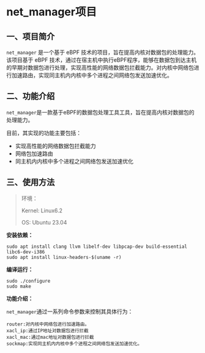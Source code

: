 # net_manager项目

## 一、项目简介

`net_manager` 是一个基于 eBPF 技术的项目，旨在提高内核对数据包的处理能力。该项目基于 eBPF 技术，通过在宿主机中执行eBPF程序，能够在数据包到达主机的早期对数据包进行处理，实现高性能的网络数据包拦截能力。对内核中网络包进行加速路由，实现同主机内内核中多个进程之间网络包发送加速优化。

## 二、功能介绍

`net_manager`是一款基于eBPF的数据包处理工具工具，旨在提高内核对数据包的处理能力。

目前，其实现的功能主要包括：

- 实现高性能的网络数据包拦截能力
- 网络包加速路由
- 同主机内内核中多个进程之间网络包发送加速优化

## 三、使用方法

> 环境：
>
> Kernel: Linux6.2  
>
> OS: Ubuntu 23.04
>

**安装依赖：**

```
sudo apt install clang llvm libelf-dev libpcap-dev build-essential libc6-dev-i386
sudo apt install linux-headers-$(uname -r)
```


**编译运行：**

```
sudo ./configure
sudo make
```

**功能介绍：**

`net_manager`通过一系列命令参数来控制其具体行为：

```
router:对内核中网络包进行加速路由。
xacl_ip:通过IP地址对数据包进行拦截
xacl_mac:通过mac地址对数据包进行拦截
sockmap:实现同主机内内核中多个进程之间网络包发送加速优化。
```

